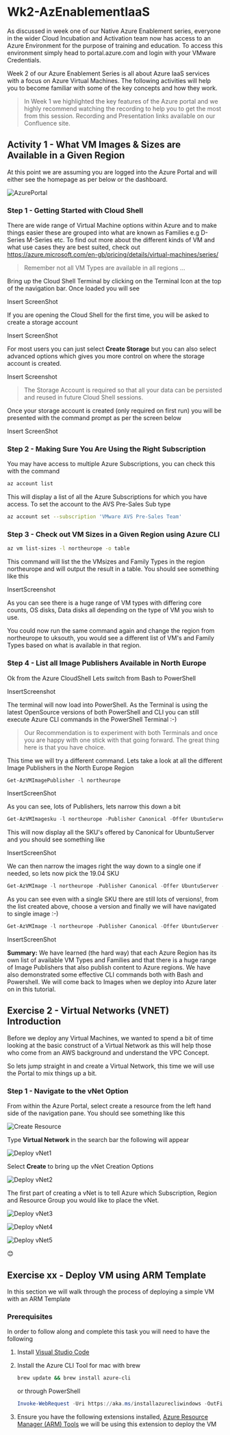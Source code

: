 # Wk2-AzEnablementIaaS

As discussed in week one of our Native Azure Enablement series, everyone in the wider Cloud Incubation and Activation team now has access to an Azure Environment for the purpose of training and education.  To access this environment simply head to portal.azure.com and login with your VMware Credentials.

Week 2 of our Azure Enablement Series is all about Azure IaaS services with a focus on Azure Virtual Machines. The following activities will help you to become familiar with some of the key concepts and how they work.

> In Week 1 we highlighted the key features of the Azure portal and we highly recommend watching the recording to help you to get the most from this session.  Recording and Presentation links available on our Confluence site.

## Activity 1 - What VM Images & Sizes are Available in a Given Region

At this point we are assuming you are logged into the Azure Portal and will either see the homepage as per below or the dashboard.

![AzurePortal](https://ajimagestores.blob.core.windows.net/azenablementwk2/AzurePortal.jpg)

### Step 1 - Getting Started with Cloud Shell

There are wide range of Virtual Machine options within Azure and to make things easier these are grouped into what are known as Families e.g D-Series M-Series etc.  To find out more about the different kinds of VM and what use cases they are best suited, check out <https://azure.microsoft.com/en-gb/pricing/details/virtual-machines/series/>

> Remember not all VM Types are available in all regions ...

Bring up the Cloud Shell Terminal by clicking on the Terminal Icon at the top of the navigation bar.  Once loaded you will see 

Insert ScreenShot

If you are opening the Cloud Shell for the first time, you will be asked to create a storage account 

Insert ScreenShot

For most users you can just select **Create Storage** but you can also select advanced options which gives you more control on where the storage account is created.  

Insert Screenshot

> The Storage Account is required so that all your data can be persisted and reused in future Cloud Shell sessions.

Once your storage account is created (only required on first run) you will be presented with the command prompt as per the screen below 

Insert ScreenShot

### Step 2 - Making Sure You Are Using the Right Subscription

You may have access to multiple Azure Subscriptions, you can check this with the command 

```bash
az account list
```

This will display a list of all the Azure Subscriptions for which you have access.  To set the account to the AVS Pre-Sales Sub type 

```bash
az account set --subscription 'VMware AVS Pre-Sales Team'
```

### Step 3 - Check out VM Sizes in a Given Region using Azure CLI

```bash
az vm list-sizes -l northeurope -o table
```

This command will list the the VMsizes and Family Types in the region northeurope and will output the result in a table.  You should see something like this 

InsertScreenshot

As you can see there is a huge range of VM types with differing core counts, OS disks, Data disks all depending on the type of VM you wish to use.

You could now run the same command again and change the region from northeurope to uksouth, you would see a different list of VM's and Family Types based on what is available in that region.

### Step 4 - List all Image Publishers Available in North Europe

Ok from the Azure CloudShell Lets switch from Bash to PowerShell 

InsertScreenshot

The terminal will now load into PowerShell.  As the Terminal is using the latest OpenSource versions of both PowerShell and CLI you can still execute Azure CLI commands in the PowerShell Terminal :-) 

> Our Recommendation is to experiment with both Terminals and once you are happy with one stick with that going forward.  The great thing here is that you have choice.

This time we will try a different command.  Lets take a look at all the different Image Publishers in the North Europe Region 

```powershell
Get-AzVMImagePublisher -l northeurope
```
InsertScreenShot

As you can see, lots of Publishers, lets narrow this down a bit 

```powershell
Get-AzVMImagesku -l northeurope -Publisher Canonical -Offer UbuntuServer | Select Skus
```
This will now display all the SKU's offered by Canonical for UbuntuServer and you should see something like 

InsertScreenShot

We can then narrow the images right the way down to a single one if needed, so lets now pick the 19.04 SKU 

```powershell
Get-AzVMImage -l northeurope -Publisher Canonical -Offer UbuntuServer -Sku 19.04
 ```

As you can see even with a single SKU there are still lots of versions!, from the list created above, choose a version and finally we will have navigated to single image :-) 

```powershell
Get-AzVMImage -l northeurope -Publisher Canonical -Offer UbuntuServer -Sku 19.04 -Version 19.04.202001220
```

InsertScreenShot

**Summary:** We have learned (the hard way) that each Azure Region has its own list of available VM Types and Families and that there is a huge range of Image Publishers that also publish content to Azure regions.  We have also demonstrated some effective CLI commands both with Bash and Powershell. We will come back to Images when we deploy into Azure later on in this tutorial.

## Exercise 2 - Virtual Networks (VNET) Introduction

Before we deploy any Virtual Machines, we wanted to spend a bit of time looking at the basic construct of a Virtual Network as this will help those who come from an AWS background and understand the VPC Concept.

So lets jump straight in and create a Virtual Network, this time we will use the Portal to mix things up a bit.

### Step 1 - Navigate to the vNet Option

From within the Azure Portal, select create a resource from the left hand side of the navigation pane.  You should see something like this 

![Create Resource](https://ajimagestores.blob.core.windows.net/azenablementwk2/Azure%20Portal%20New%20Resource.jpg)

Type **Virtual Network** in the search bar the following will appear 

![Deploy vNet1](https://ajimagestores.blob.core.windows.net/azenablementwk2/Deploy%20VNet1.jpg)

Select **Create** to bring up the vNet Creation Options


![Deploy vNet2](https://ajimagestores.blob.core.windows.net/azenablementwk2/Deploy%20VNet2.jpg)


The first part of creating a vNet is to tell Azure which Subscription, Region and Resource Group you would like to place the vNet.

![Deploy vNet3](https://ajimagestores.blob.core.windows.net/azenablementwk2/Deploy%20vNet3.jpg)

![Deploy vNet4](https://ajimagestores.blob.core.windows.net/azenablementwk2/Deploy%20vNet4.jpg)

![Deploy vNet5](https://ajimagestores.blob.core.windows.net/azenablementwk2/Deploy%20vNet5.jpg)


:blush:

[//]: <> (Adams Section.)

## Exercise xx - Deploy VM using ARM Template

In this section we will walk through the process of deploying a simple VM with an ARM Template

### Prerequisites

In order to follow along and complete this task you will need to have the following

1. Install [Visual Studio Code](https://code.visualstudio.com/download)
2. Install the Azure CLI Tool for mac with brew

    ```bash
    brew update && brew install azure-cli
    ```

    or through PowerShell

    ```powershell
    Invoke-WebRequest -Uri https://aka.ms/installazurecliwindows -OutFile .\AzureCLI.msi; Start-Process msiexec.exe -Wait -ArgumentList '/I AzureCLI.msi /quiet'; rm .\AzureCLI.msi
    ```

3. Ensure you have the following extensions installed, [Azure Resource Manager (ARM) Tools](https://marketplace.visualstudio.com/items?itemName=msazurermtools.azurerm-vscode-tools) we will be using this extension to deploy the VM
